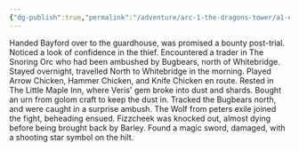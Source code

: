 ```yaml
---
{"dg-publish":true,"permalink":"/adventure/arc-1-the-dragons-tower/a1-e4/"}
---
```


Handed Bayford over to the guardhouse, was promised a bounty post-trial. Noticed a look of confidence in the thief. Encountered a trader in The Snoring Orc who had been ambushed by Bugbears, north of Whitebridge. Stayed overnight, travelled North to Whitebridge in the morning. Played Arrow Chicken, Hammer Chicken, and Knife Chicken en route. Rested in The Little Maple Inn, where Veris' gem broke into dust and shards. Bought an urn from golom craft to keep the dust in. Tracked the Bugbears north, and were caught in a surprise ambush. The Wolf from peters exile joined the fight, beheading ensued. Fizzcheek was knocked out, almost dying before being brought back by Barley. Found a magic sword, damaged, with a shooting star symbol on the hilt.